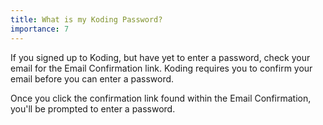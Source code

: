 ```yaml
---
title: What is my Koding Password?
importance: 7
---
```


If you signed up to Koding, but have yet to enter a password, check your 
email for the Email Confirmation link. Koding requires you to confirm 
your email before you can enter a password.

Once you click the confirmation link found within the Email Confirmation, 
you'll be prompted to enter a password.
